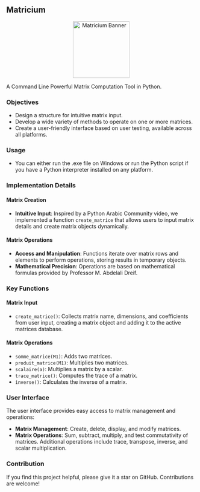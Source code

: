 ## Matricium

<div align="center">
  <img src="https://i.ibb.co/41CvbQ1/my-image.png" alt="Matricium Banner" width="150">
</div>

A Command Line Powerful Matrix Computation Tool in Python.

### Objectives
- Design a structure for intuitive matrix input.
- Develop a wide variety of methods to operate on one or more matrices.
- Create a user-friendly interface based on user testing, available across all platforms.

### Usage
- You can either run the .exe file on Windows or run the Python script if you have a Python interpreter installed on any platform.

### Implementation Details
#### Matrix Creation
- **Intuitive Input**: Inspired by a Python Arabic Community video, we implemented a function `create_matrice` that allows users to input matrix details and create matrix objects dynamically.

#### Matrix Operations
- **Access and Manipulation**: Functions iterate over matrix rows and elements to perform operations, storing results in temporary objects.
- **Mathematical Precision**: Operations are based on mathematical formulas provided by Professor M. Abdelali Dreif.

### Key Functions
#### Matrix Input
- `create_matrice()`: Collects matrix name, dimensions, and coefficients from user input, creating a matrix object and adding it to the active matrices database.

#### Matrix Operations
- `somme_matrice(M1)`: Adds two matrices.
- `produit_matrice(M1)`: Multiplies two matrices.
- `scalaire(a)`: Multiplies a matrix by a scalar.
- `trace_matrice()`: Computes the trace of a matrix.
- `inverse()`: Calculates the inverse of a matrix.

### User Interface
The user interface provides easy access to matrix management and operations:
- **Matrix Management**: Create, delete, display, and modify matrices.
- **Matrix Operations**: Sum, subtract, multiply, and test commutativity of matrices. Additional operations include trace, transpose, inverse, and scalar multiplication.

### Contribution
If you find this project helpful, please give it a star on GitHub. Contributions are welcome!
